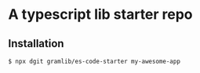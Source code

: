 # A typescript lib starter repo

## Installation

```bash
$ npx dgit gramlib/es-code-starter my-awesome-app
```
